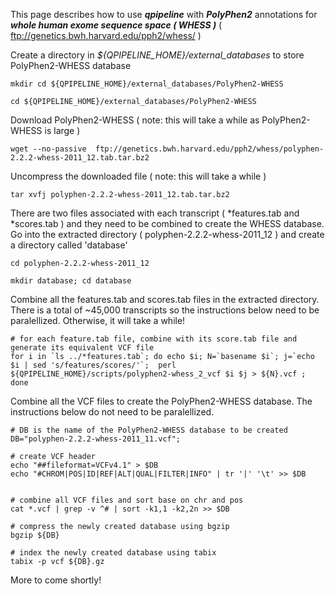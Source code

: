 

This page describes how to use **_qpipeline_** with **_PolyPhen2_** annotations for **_whole human exome sequence space ( WHESS )_** ( ftp://genetics.bwh.harvard.edu/pph2/whess/ )


Create a directory in *${QPIPELINE_HOME}/external_databases* to store PolyPhen2-WHESS database
```
mkdir cd ${QPIPELINE_HOME}/external_databases/PolyPhen2-WHESS

cd ${QPIPELINE_HOME}/external_databases/PolyPhen2-WHESS
```

Download PolyPhen2-WHESS ( note: this will take a while as PolyPhen2-WHESS is large )
```
wget --no-passive  ftp://genetics.bwh.harvard.edu/pph2/whess/polyphen-2.2.2-whess-2011_12.tab.tar.bz2
```

Uncompress the downloaded file ( note: this will take a while )
```
tar xvfj polyphen-2.2.2-whess-2011_12.tab.tar.bz2
```

There are two files associated with each transcript ( *features.tab and *scores.tab ) and they need to be combined to create the WHESS database.  Go into the extracted directory ( polyphen-2.2.2-whess-2011_12 ) and create a directory called 'database'

```
cd polyphen-2.2.2-whess-2011_12

mkdir database; cd database
```
Combine all the features.tab and scores.tab files in the extracted directory.  There is a total of ~45,000 transcripts so the instructions below need to be paralellized.   Otherwise, it will take a while!
```
# for each feature.tab file, combine with its score.tab file and generate its equivalent VCF file
for i in `ls ../*features.tab`; do echo $i; N=`basename $i`; j=`echo $i | sed 's/features/scores/'`;  perl ${QPIPELINE_HOME}/scripts/polyphen2-whess_2_vcf $i $j > ${N}.vcf ; done
```
Combine all the VCF files to create the PolyPhen2-WHESS database.  The instructions below do not need to be paralellized.
```
# DB is the name of the PolyPhen2-WHESS database to be created
DB="polyphen-2.2.2-whess-2011_11.vcf";

# create VCF header 
echo "##fileformat=VCFv4.1" > $DB
echo "#CHROM|POS|ID|REF|ALT|QUAL|FILTER|INFO" | tr '|' '\t' >> $DB


# combine all VCF files and sort base on chr and pos
cat *.vcf | grep -v ^# | sort -k1,1 -k2,2n >> $DB

# compress the newly created database using bgzip
bgzip ${DB}

# index the newly created database using tabix
tabix -p vcf ${DB}.gz
```
More to come shortly!


